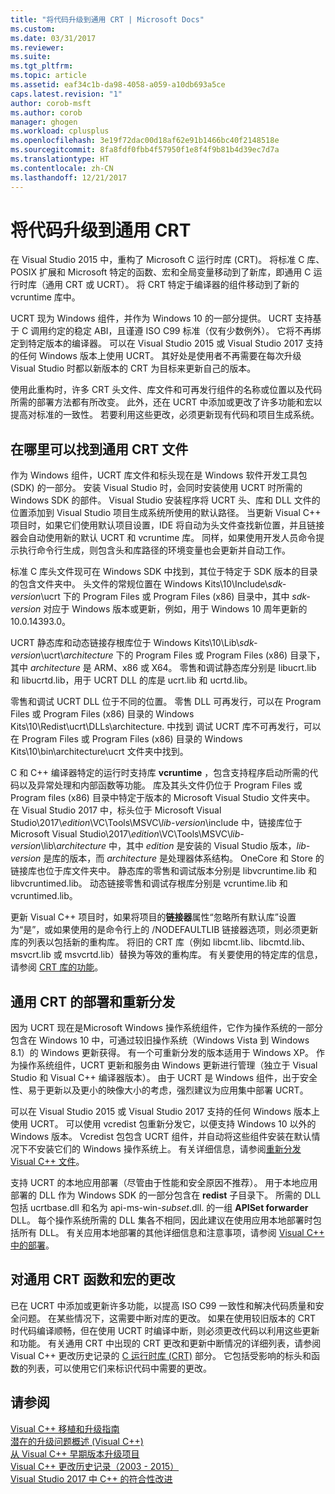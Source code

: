 ```yaml
---
title: "将代码升级到通用 CRT | Microsoft Docs"
ms.custom: 
ms.date: 03/31/2017
ms.reviewer: 
ms.suite: 
ms.tgt_pltfrm: 
ms.topic: article
ms.assetid: eaf34c1b-da98-4058-a059-a10db693a5ce
caps.latest.revision: "1"
author: corob-msft
ms.author: corob
manager: ghogen
ms.workload: cplusplus
ms.openlocfilehash: 3e19f72dac00d18af62e91b1466bc40f2148518e
ms.sourcegitcommit: 8fa8fdf0fbb4f57950f1e8f4f9b81b4d39ec7d7a
ms.translationtype: HT
ms.contentlocale: zh-CN
ms.lasthandoff: 12/21/2017
---
```

# <a name="upgrade-your-code-to-the-universal-crt"></a>将代码升级到通用 CRT

在 Visual Studio 2015 中，重构了 Microsoft C 运行时库 (CRT)。 将标准 C 库、POSIX 扩展和 Microsoft 特定的函数、宏和全局变量移动到了新库，即通用 C 运行时库（通用 CRT 或 UCRT）。 将 CRT 特定于编译器的组件移动到了新的 vcruntime 库中。  
  
UCRT 现为 Windows 组件，并作为 Windows 10 的一部分提供。 UCRT 支持基于 C 调用约定的稳定 ABI，且谨遵 ISO C99 标准（仅有少数例外）。 它将不再绑定到特定版本的编译器。 可以在 Visual Studio 2015 或 Visual Studio 2017 支持的任何 Windows 版本上使用 UCRT。 其好处是使用者不再需要在每次升级 Visual Studio 时都以新版本的 CRT 为目标来更新自己的版本。  
  
使用此重构时，许多 CRT 头文件、库文件和可再发行组件的名称或位置以及代码所需的部署方法都有所改变。 此外，还在 UCRT 中添加或更改了许多功能和宏以提高对标准的一致性。 若要利用这些更改，必须更新现有代码和项目生成系统。  
  
## <a name="where-to-find-the-universal-crt-files"></a>在哪里可以找到通用 CRT 文件

作为 Windows 组件，UCRT 库文件和标头现在是 Windows 软件开发工具包 (SDK) 的一部分。 安装 Visual Studio 时，会同时安装使用 UCRT 时所需的 Windows SDK 的部件。 Visual Studio 安装程序将 UCRT 头、库和 DLL 文件的位置添加到 Visual Studio 项目生成系统所使用的默认路径。 当更新 Visual C++ 项目时，如果它们使用默认项目设置，IDE 将自动为头文件查找新位置，并且链接器会自动使用新的默认 UCRT 和 vcruntime 库。 同样，如果使用开发人员命令提示执行命令行生成，则包含头和库路径的环境变量也会更新并自动工作。  
  
标准 C 库头文件现可在 Windows SDK 中找到，其位于特定于 SDK 版本的目录的包含文件夹中。 头文件的常规位置在 Windows Kits\\10\\Include\\_sdk-version_\\ucrt 下的 Program Files 或 Program Files (x86) 目录中，其中 _sdk-version_ 对应于 Windows 版本或更新，例如，用于 Windows 10 周年更新的 10.0.14393.0。   
  
UCRT 静态库和动态链接存根库位于 Windows Kits\\10\\Lib\\_sdk-version_\\ucrt\\_architecture_ 下的 Program Files 或 Program Files (x86) 目录下，其中 _architecture_ 是 ARM、x86 或 X64。 零售和调试静态库分别是 libucrt.lib 和 libucrtd.lib，用于 UCRT DLL 的库是 ucrt.lib 和 ucrtd.lib。  
  
零售和调试 UCRT DLL 位于不同的位置。 零售 DLL 可再发行，可以在 Program Files 或 Program Files (x86) 目录的 Windows Kits\\10\\Redist\\ucrt\\DLLs\\architecture\. 中找到 调试 UCRT 库不可再发行，可以在 Program Files 或 Program Files (x86) 目录的 Windows Kits\\10\\bin\\architecture\\ucrt 文件夹中找到。   

C 和 C++ 编译器特定的运行时支持库  **vcruntime** ，包含支持程序启动所需的代码以及异常处理和内部函数等功能。 库及其头文件仍位于 Program Files 或 Program files (x86) 目录中特定于版本的 Microsoft Visual Studio 文件夹中。 在 Visual Studio 2017 中，标头位于 Microsoft Visual Studio\\2017\\_edition_\\VC\\Tools\\MSVC\\_lib-version_\\include 中，链接库位于 Microsoft Visual Studio\\2017\\_edition_\\VC\\Tools\\MSVC\\_lib-version_\\lib\\_architecture_ 中，其中 _edition_ 是安装的 Visual Studio 版本，_lib-version_ 是库的版本，而 _architecture_ 是处理器体系结构。 OneCore 和 Store 的链接库也位于库文件夹中。 静态库的零售和调试版本分别是 libvcruntime.lib 和 libvcruntimed.lib。 动态链接零售和调试存根库分别是 vcruntime.lib 和 vcruntimed.lib。  
  
更新 Visual C++ 项目时，如果将项目的**链接器**属性“忽略所有默认库”设置为“是”，或如果使用的是命令行上的 /NODEFAULTLIB 链接器选项，则必须更新库的列表以包括新的重构库。 将旧的 CRT 库（例如 libcmt.lib、libcmtd.lib、msvcrt.lib 或 msvcrtd.lib）替换为等效的重构库。 有关要使用的特定库的信息，请参阅 [CRT 库的功能](../c-runtime-library/crt-library-features.md)。  
  
## <a name="deployment-and-redistribution-of-the-universal-crt"></a>通用 CRT 的部署和重新分发
  
因为 UCRT 现在是Microsoft Windows 操作系统组件，它作为操作系统的一部分包含在 Windows 10 中，可通过较旧操作系统（Windows Vista 到 Windows 8.1）的 Windows 更新获得。 有一个可重新分发的版本适用于 Windows XP。 作为操作系统组件，UCRT 更新和服务由 Windows 更新进行管理（独立于 Visual Studio 和 Visual C++ 编译器版本）。 由于 UCRT 是 Windows 组件，出于安全性、易于更新以及更小的映像大小的考虑，强烈建议为应用集中部署 UCRT。  
  
可以在 Visual Studio 2015 或 Visual Studio 2017 支持的任何 Windows 版本上使用 UCRT。 可以使用 vcredist 包重新分发它，以便支持 Windows 10 以外的 Windows 版本。 Vcredist 包包含 UCRT 组件，并自动将这些组件安装在默认情况下不安装它们的 Windows 操作系统上。 有关详细信息，请参阅[重新分发 Visual C++ 文件](../ide/redistributing-visual-cpp-files.md)。  
  
支持 UCRT 的本地应用部署（尽管由于性能和安全原因不推荐）。 用于本地应用部署的 DLL 作为 Windows SDK 的一部分包含在 **redist** 子目录下。 所需的 DLL 包括 ucrtbase.dll 和名为 api-ms-win-_subset_.dll. 的一组 **APISet forwarder** DLL。 每个操作系统所需的 DLL 集各不相同，因此建议在使用应用本地部署时包括所有 DLL。 有关应用本地部署的其他详细信息和注意事项，请参阅 [Visual C++ 中的部署](../ide/deployment-in-visual-cpp.md)。  
  
## <a name="changes-to-the-universal-crt-functions-and-macros"></a>对通用 CRT 函数和宏的更改  

已在 UCRT 中添加或更新许多功能，以提高 ISO C99 一致性和解决代码质量和安全问题。 在某些情况下，这需要中断对库的更改。 如果在使用较旧版本的 CRT 时代码编译顺畅，但在使用 UCRT 时编译中断，则必须更改代码以利用这些更新和功能。 有关通用 CRT 中出现的 CRT 更改和更新中断情况的详细列表，请参阅 Visual C++ 更改历史记录的 [C 运行时库 (CRT)](visual-cpp-change-history-2003-2015.md#BK_CRT) 部分。 它包括受影响的标头和函数的列表，可以使用它们来标识代码中需要的更改。  
  
## <a name="see-also"></a>请参阅  

[Visual C++ 移植和升级指南](visual-cpp-porting-and-upgrading-guide.md)  
[潜在的升级问题概述 (Visual C++)](overview-of-potential-upgrade-issues-visual-cpp.md)  
[从 Visual C++ 早期版本升级项目](upgrading-projects-from-earlier-versions-of-visual-cpp.md)  
[Visual C++ 更改历史记录（2003 - 2015）](visual-cpp-change-history-2003-2015.md)  
[Visual Studio 2017 中 C++ 的符合性改进](../cpp-conformance-improvements-2017.md)  
